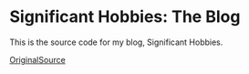 # Significant Hobbies: The Blog

This is the source code for my blog, Significant Hobbies.

[OriginalSource](https://GitHub.com/timlrx/tailwind-nextjs-starter-blog)